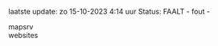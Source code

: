 laatste update: 
zo 15-10-2023  4:14   uur 
Status: FAALT - fout - 
<div class="service R">mapsrv</div><div class="service Y">websites</div>